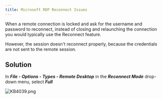 ```yaml
---
title: Microsoft RDP Reconnect Issues
---
```

When a remote connection is locked and ask for the username and password to reconnect, instead of closing and relaunching the connection you would typically use the Reconnect feature.  

However, the session doesn't reconnect properly, because the credentials are not sent to the remote session.

## Solution
In ***File - Options - Types - Remote Desktop*** in the ***Reconnect Mode*** drop-down menu, select ***Full***  

![KB4039.png](/img/en/kb/KB4039.png)
